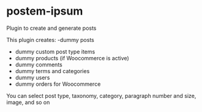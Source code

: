 # postem-ipsum
Plugin to create  and generate posts 

This plugin creates:
 -dummy posts
 - dummy custom post type items
 - dummy products (if Woocommerce is active)
 - dummy comments
 - dummy terms and categories
 - dummy users
 - dummy orders for Woocommerce

You can select post type, taxonomy, category, paragraph number and size, image, and so on
